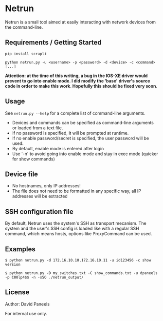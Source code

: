 # Netrun

Netrun is a small tool aimed at easily interacting with network devices from the command-line.

## Requirements / Getting Started

```shell
pip install scrapli
```

```shell
python netrun.py -u <username> -p <password> -d <device> -c <command> [...]
```

**Attention: at the time of this writing, a bug in the IOS-XE driver would prevent to go into enable mode. I did modify the 'base' driver's source code in order to make this work. Hopefully this should be fixed very soon.**


## Usage

See ```netrun.py --help``` for a complete list of command-line arguments.

- Devices and commands can be specified as command-line arguments or loaded from a text file.
- If no password is specified, it will be prompted at runtime.
- If no enable password/secret is specified, the user password will be used. 
- By default, enable mode is entered after login
- Use '-n' to avoid going into enable mode and stay in exec mode (quicker for show commands)


## Device file ##
- No hostnames, only IP addresses!
- The file does not need to be formatted in any specific way, all IP addresses will be extracted

## SSH configuration file

By default, Netrun uses the system's SSH as transport mecanism. The system and the user's SSH config is loaded like with a regular SSH command, which means hosts, options like ProxyCommand can be used.

## Examples

```shell
$ python netrun.py -d 172.16.10.10,172.16.10.11 -u id123456 -c show version

$ python netrun.py -D my_switches.txt -C show_commands.txt -u dpaneels -p C00lp4$$ -n -sSO ./netrun_output/
```


## License

Author: David Paneels

For internal use only.
